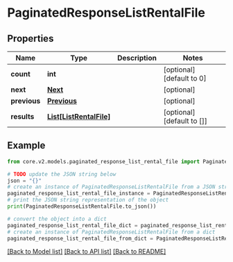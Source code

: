 # PaginatedResponseListRentalFile


## Properties

Name | Type | Description | Notes
------------ | ------------- | ------------- | -------------
**count** | **int** |  | [optional] [default to 0]
**next** | [**Next**](Next.md) |  | [optional] 
**previous** | [**Previous**](Previous.md) |  | [optional] 
**results** | [**List[ListRentalFile]**](ListRentalFile.md) |  | [optional] [default to []]

## Example

```python
from core.v2.models.paginated_response_list_rental_file import PaginatedResponseListRentalFile

# TODO update the JSON string below
json = "{}"
# create an instance of PaginatedResponseListRentalFile from a JSON string
paginated_response_list_rental_file_instance = PaginatedResponseListRentalFile.from_json(json)
# print the JSON string representation of the object
print(PaginatedResponseListRentalFile.to_json())

# convert the object into a dict
paginated_response_list_rental_file_dict = paginated_response_list_rental_file_instance.to_dict()
# create an instance of PaginatedResponseListRentalFile from a dict
paginated_response_list_rental_file_from_dict = PaginatedResponseListRentalFile.from_dict(paginated_response_list_rental_file_dict)
```
[[Back to Model list]](../README.md#documentation-for-models) [[Back to API list]](../README.md#documentation-for-api-endpoints) [[Back to README]](../README.md)


